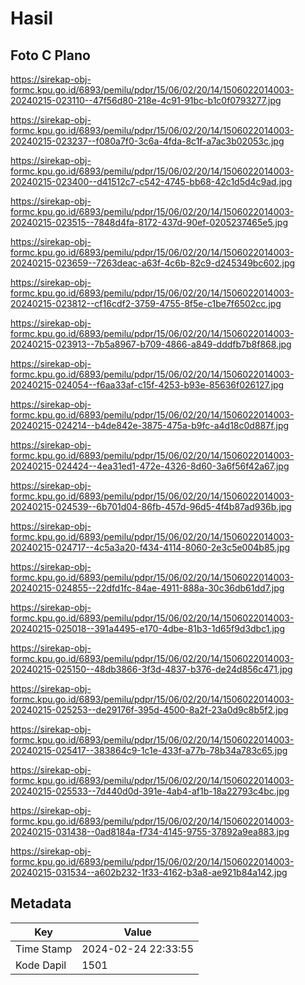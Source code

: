 # Hasil

## Foto C Plano

https://sirekap-obj-formc.kpu.go.id/6893/pemilu/pdpr/15/06/02/20/14/1506022014003-20240215-023110--47f56d80-218e-4c91-91bc-b1c0f0793277.jpg

https://sirekap-obj-formc.kpu.go.id/6893/pemilu/pdpr/15/06/02/20/14/1506022014003-20240215-023237--f080a7f0-3c6a-4fda-8c1f-a7ac3b02053c.jpg

https://sirekap-obj-formc.kpu.go.id/6893/pemilu/pdpr/15/06/02/20/14/1506022014003-20240215-023400--d41512c7-c542-4745-bb68-42c1d5d4c9ad.jpg

https://sirekap-obj-formc.kpu.go.id/6893/pemilu/pdpr/15/06/02/20/14/1506022014003-20240215-023515--7848d4fa-8172-437d-90ef-0205237465e5.jpg

https://sirekap-obj-formc.kpu.go.id/6893/pemilu/pdpr/15/06/02/20/14/1506022014003-20240215-023659--7263deac-a63f-4c6b-82c9-d245349bc602.jpg

https://sirekap-obj-formc.kpu.go.id/6893/pemilu/pdpr/15/06/02/20/14/1506022014003-20240215-023812--cf16cdf2-3759-4755-8f5e-c1be7f6502cc.jpg

https://sirekap-obj-formc.kpu.go.id/6893/pemilu/pdpr/15/06/02/20/14/1506022014003-20240215-023913--7b5a8967-b709-4866-a849-dddfb7b8f868.jpg

https://sirekap-obj-formc.kpu.go.id/6893/pemilu/pdpr/15/06/02/20/14/1506022014003-20240215-024054--f6aa33af-c15f-4253-b93e-85636f026127.jpg

https://sirekap-obj-formc.kpu.go.id/6893/pemilu/pdpr/15/06/02/20/14/1506022014003-20240215-024214--b4de842e-3875-475a-b9fc-a4d18c0d887f.jpg

https://sirekap-obj-formc.kpu.go.id/6893/pemilu/pdpr/15/06/02/20/14/1506022014003-20240215-024424--4ea31ed1-472e-4326-8d60-3a6f56f42a67.jpg

https://sirekap-obj-formc.kpu.go.id/6893/pemilu/pdpr/15/06/02/20/14/1506022014003-20240215-024539--6b701d04-86fb-457d-96d5-4f4b87ad936b.jpg

https://sirekap-obj-formc.kpu.go.id/6893/pemilu/pdpr/15/06/02/20/14/1506022014003-20240215-024717--4c5a3a20-f434-4114-8060-2e3c5e004b85.jpg

https://sirekap-obj-formc.kpu.go.id/6893/pemilu/pdpr/15/06/02/20/14/1506022014003-20240215-024855--22dfd1fc-84ae-4911-888a-30c36db61dd7.jpg

https://sirekap-obj-formc.kpu.go.id/6893/pemilu/pdpr/15/06/02/20/14/1506022014003-20240215-025018--391a4495-e170-4dbe-81b3-1d65f9d3dbc1.jpg

https://sirekap-obj-formc.kpu.go.id/6893/pemilu/pdpr/15/06/02/20/14/1506022014003-20240215-025150--48db3866-3f3d-4837-b376-de24d856c471.jpg

https://sirekap-obj-formc.kpu.go.id/6893/pemilu/pdpr/15/06/02/20/14/1506022014003-20240215-025253--de29176f-395d-4500-8a2f-23a0d9c8b5f2.jpg

https://sirekap-obj-formc.kpu.go.id/6893/pemilu/pdpr/15/06/02/20/14/1506022014003-20240215-025417--383864c9-1c1e-433f-a77b-78b34a783c65.jpg

https://sirekap-obj-formc.kpu.go.id/6893/pemilu/pdpr/15/06/02/20/14/1506022014003-20240215-025533--7d440d0d-391e-4ab4-af1b-18a22793c4bc.jpg

https://sirekap-obj-formc.kpu.go.id/6893/pemilu/pdpr/15/06/02/20/14/1506022014003-20240215-031438--0ad8184a-f734-4145-9755-37892a9ea883.jpg

https://sirekap-obj-formc.kpu.go.id/6893/pemilu/pdpr/15/06/02/20/14/1506022014003-20240215-031534--a602b232-1f33-4162-b3a8-ae921b84a142.jpg


## Metadata

| Key        | Value               |
| ---------- | ------------------- |
| Time Stamp | 2024-02-24 22:33:55 |
| Kode Dapil | 1501                |



